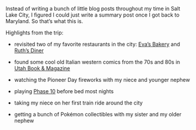 Instead of writing a bunch of little blog posts throughout my time in Salt Lake City, I figured I could just write a summary post once I got back to Maryland. So that’s what this is.

Highlights from the trip:

- revisited two of my favorite restaurants in the city: [Eva’s Bakery](https://www.evasbakeryslc.com) and [Ruth’s Diner](https://ruthsdiner.com)

- found some cool old Italian western comics from the 70s and 80s in [Utah Book & Magazine](https://www.visitsaltlake.com/listing/utah-book-%26-magazine/63825/)

- watching the Pioneer Day fireworks with my niece and younger nephew

- playing [Phase 10](https://en.wikipedia.org/wiki/Phase_10) before bed most nights

- taking my niece on her first train ride around the city

- getting a bunch of Pokémon collectibles with my sister and my older nephew


